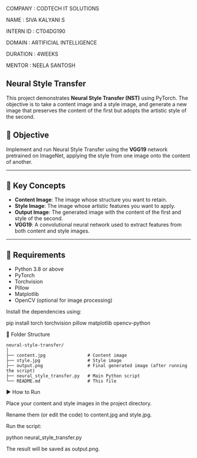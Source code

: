 COMPANY : CODTECH IT SOLUTIONS

NAME : SIVA KALYANI S

INTERN ID : CT04DG190

DOMAIN : ARTIFICIAL INTELLIGENCE

DURATION : 4WEEKS

MENTOR : NEELA SANTOSH

## Neural Style Transfer

This project demonstrates **Neural Style Transfer (NST)** using PyTorch. The objective is to take a content image and a style image, and generate a new image that preserves the content of the first but adopts the artistic style of the second.

## 📌 Objective

Implement and run Neural Style Transfer using the **VGG19** network pretrained on ImageNet, applying the style from one image onto the content of another.

---

## 🧠 Key Concepts

- **Content Image**: The image whose structure you want to retain.
- **Style Image**: The image whose artistic features you want to apply.
- **Output Image**: The generated image with the content of the first and style of the second.
- **VGG19**: A convolutional neural network used to extract features from both content and style images.

---

## 🧰 Requirements

- Python 3.8 or above
- PyTorch
- Torchvision
- Pillow
- Matplotlib
- OpenCV (optional for image processing)

Install the dependencies using:

pip install torch torchvision pillow matplotlib opencv-python

📂 Folder Structure
```
neural-style-transfer/
│
├── content.jpg                # Content image
├── style.jpg                  # Style image
├── output.png                 # Final generated image (after running the script)
├── neural_style_transfer.py   # Main Python script
└── README.md                  # This file
```

▶️ How to Run

Place your content and style images in the project directory.

Rename them (or edit the code) to content.jpg and style.jpg.

Run the script:

python neural_style_transfer.py

The result will be saved as output.png.

